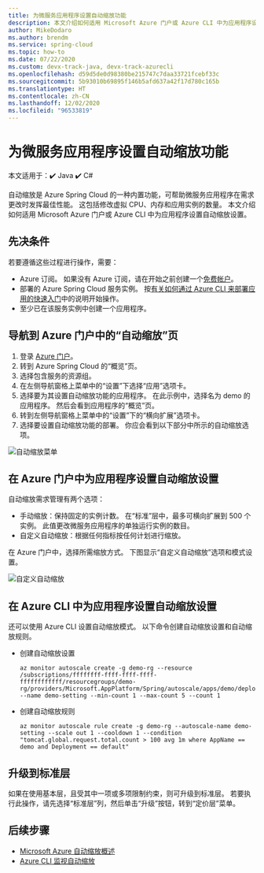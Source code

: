 ```yaml
---
title: 为微服务应用程序设置自动缩放功能
description: 本文介绍如何适用 Microsoft Azure 门户或 Azure CLI 中为应用程序设置自动缩放设置。
author: MikeDodaro
ms.author: brendm
ms.service: spring-cloud
ms.topic: how-to
ms.date: 07/22/2020
ms.custom: devx-track-java, devx-track-azurecli
ms.openlocfilehash: d59d5de0d98380be215747c7daa33721fcebf33c
ms.sourcegitcommit: 5b93010b69895f146b5afd637a42f17d780c165b
ms.translationtype: HT
ms.contentlocale: zh-CN
ms.lasthandoff: 12/02/2020
ms.locfileid: "96533819"
---
```

# <a name="set-up-autoscale-for-microservice-applications"></a>为微服务应用程序设置自动缩放功能

本文适用于：✔️ Java ✔️ C#

自动缩放是 Azure Spring Cloud 的一种内置功能，可帮助微服务应用程序在需求更改时发挥最佳性能。 这包括修改虚拟 CPU、内存和应用实例的数量。 本文介绍如何适用 Microsoft Azure 门户或 Azure CLI 中为应用程序设置自动缩放设置。

## <a name="prerequisites"></a>先决条件

若要遵循这些过程进行操作，需要：

* Azure 订阅。 如果没有 Azure 订阅，请在开始之前创建一个[免费帐户](https://azure.microsoft.com/free/?WT.mc_id=A261C142F)。
* 部署的 Azure Spring Cloud 服务实例。 按[有关如何通过 Azure CLI 来部署应用的快速入门](./spring-cloud-quickstart.md)中的说明开始操作。
* 至少已在该服务实例中创建一个应用程序。

## <a name="navigate-to-the-autoscale-page-in-the-azure-portal"></a>导航到 Azure 门户中的“自动缩放”页

1. 登录 [Azure 门户](https://portal.azure.com/)。
2. 转到 Azure Spring Cloud 的“概览”页。
3. 选择包含服务的资源组。
4. 在左侧导航窗格上菜单中的“设置”下选择“应用”选项卡。 
5. 选择要为其设置自动缩放功能的应用程序。 在此示例中，选择名为 demo 的应用程序。 然后会看到应用程序的“概览”页。
6. 转到左侧导航窗格上菜单中的“设置”下的“横向扩展”选项卡。 
7. 选择要设置自动缩放功能的部署。 你应会看到以下部分中所示的自动缩放选项。


![自动缩放菜单](./media/spring-cloud-autoscale/autoscale-menu.png)

## <a name="set-up-autoscale-settings-for-your-application-in-the-azure-portal"></a>在 Azure 门户中为应用程序设置自动缩放设置

自动缩放需求管理有两个选项：

* 手动缩放：保持固定的实例计数。 在“标准”层中，最多可横向扩展到 500 个实例。 此值更改微服务应用程序的单独运行实例的数目。
* 自定义自动缩放：根据任何指标按任何计划进行缩放。

在 Azure 门户中，选择所需缩放方式。  下图显示“自定义自动缩放”选项和模式设置。

![自定义自动缩放](./media/spring-cloud-autoscale/custom-autoscale.png)

## <a name="set-up-autoscale-settings-for-your-application-in-azure-cli"></a>在 Azure CLI 中为应用程序设置自动缩放设置
还可以使用 Azure CLI 设置自动缩放模式。  以下命令创建自动缩放设置和自动缩放规则。

* 创建自动缩放设置
  ```
  az monitor autoscale create -g demo-rg --resource /subscriptions/ffffffff-ffff-ffff-ffff-ffffffffffff/resourcegroups/demo-rg/providers/Microsoft.AppPlatform/Spring/autoscale/apps/demo/deployments/default --name demo-setting --min-count 1 --max-count 5 --count 1
  ```
* 创建自动缩放规则
  ```
  az monitor autoscale rule create -g demo-rg --autoscale-name demo-setting --scale out 1 --cooldown 1 --condition "tomcat.global.request.total.count > 100 avg 1m where AppName == demo and Deployment == default"
  ```

## <a name="upgrade-to-the-standard-tier"></a>升级到标准层

如果在使用基本层，且受其中一项或多项限制约束，则可升级到标准层。 若要执行此操作，请先选择“标准层”列，然后单击“升级”按钮，转到“定价层”菜单。

## <a name="next-steps"></a>后续步骤

* [Microsoft Azure 自动缩放概述](../azure-monitor/platform/autoscale-overview.md)
* [Azure CLI 监视自动缩放](/cli/azure/monitor/autoscale?preserve-view=true&view=azure-cli-latest)
